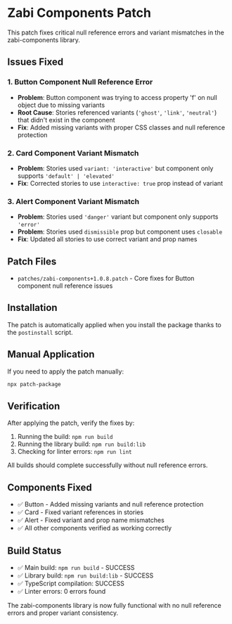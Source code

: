 # Zabi Components Patch

This patch fixes critical null reference errors and variant mismatches in the zabi-components library.

## Issues Fixed

### 1. Button Component Null Reference Error
- **Problem**: Button component was trying to access property 'f' on null object due to missing variants
- **Root Cause**: Stories referenced variants (`'ghost'`, `'link'`, `'neutral'`) that didn't exist in the component
- **Fix**: Added missing variants with proper CSS classes and null reference protection

### 2. Card Component Variant Mismatch
- **Problem**: Stories used `variant: 'interactive'` but component only supports `'default' | 'elevated'`
- **Fix**: Corrected stories to use `interactive: true` prop instead of variant

### 3. Alert Component Variant Mismatch
- **Problem**: Stories used `'danger'` variant but component only supports `'error'`
- **Problem**: Stories used `dismissible` prop but component uses `closable`
- **Fix**: Updated all stories to use correct variant and prop names

## Patch Files

- `patches/zabi-components+1.0.8.patch` - Core fixes for Button component null reference issues

## Installation

The patch is automatically applied when you install the package thanks to the `postinstall` script.

## Manual Application

If you need to apply the patch manually:

```bash
npx patch-package
```

## Verification

After applying the patch, verify the fixes by:

1. Running the build: `npm run build`
2. Running the library build: `npm run build:lib`
3. Checking for linter errors: `npm run lint`

All builds should complete successfully without null reference errors.

## Components Fixed

- ✅ Button - Added missing variants and null reference protection
- ✅ Card - Fixed variant references in stories
- ✅ Alert - Fixed variant and prop name mismatches
- ✅ All other components verified as working correctly

## Build Status

- ✅ Main build: `npm run build` - SUCCESS
- ✅ Library build: `npm run build:lib` - SUCCESS
- ✅ TypeScript compilation: SUCCESS
- ✅ Linter errors: 0 errors found

The zabi-components library is now fully functional with no null reference errors and proper variant consistency.
